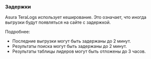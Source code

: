 ### Задержки

Asura TeraLogs использует кеширование. Это означает, что иногда выгрузки будут появляться на сайте с задержкой.

Подробнее:
+ Последние выгрузки могут быть задержаны до 2 минут.
+ Результаты поиска могут быть задержаны до 2 минут.
+ Результаты таблицы лидеров могут быть отложены до 3 часов.
